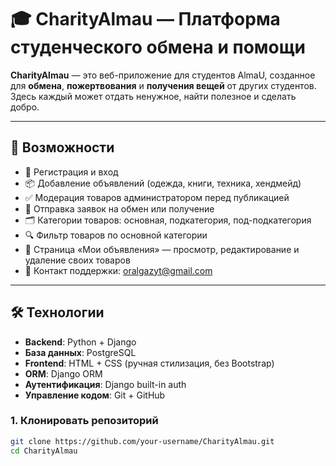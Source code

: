 # 🎓 CharityAlmau — Платформа студенческого обмена и помощи

**CharityAlmau** — это веб-приложение для студентов AlmaU, созданное для **обмена**, **пожертвования** и **получения вещей** от других студентов.  
Здесь каждый может отдать ненужное, найти полезное и сделать добро.

---

## 🚀 Возможности

- 🔐 Регистрация и вход
- 📦 Добавление объявлений (одежда, книги, техника, хендмейд)
- ✅ Модерация товаров администратором перед публикацией
- 🔁 Отправка заявок на обмен или получение
- 🗂 Категории товаров: основная, подкатегория, под-подкатегория
- 🔍 Фильтр товаров по основной категории
- 📄 Страница «Мои объявления» — просмотр, редактирование и удаление своих товаров
- 📧 Контакт поддержки: oralgazyt@gmail.com

---

## 🛠 Технологии

- **Backend**: Python + Django
- **База данных**: PostgreSQL
- **Frontend**: HTML + CSS (ручная стилизация, без Bootstrap)
- **ORM**: Django ORM
- **Аутентификация**: Django built-in auth
- **Управление кодом**: Git + GitHub


### 1. Клонировать репозиторий

```bash
git clone https://github.com/your-username/CharityAlmau.git
cd CharityAlmau

